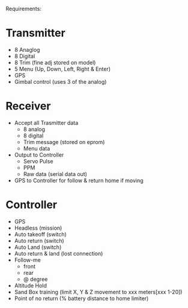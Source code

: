 Requirements:

Transmitter
===========
- 8 Anaglog
- 8 Digital
- 8 Trim (fine adj stored on model)
- 5 Menu (Up, Down, Left, Right & Enter)
- GPS
- Gimbal control (uses 3 of the analog)


Receiver
========
- Accept all Trasmitter data 
  - 8 analog
  - 8 digital
  - Trim message (stored on eprom)
  - Menu data
- Output to Controller
  - Servo Pulse
  - PPM
  - Raw data (serial data out)
- GPS to Controller for follow & return home if moving

Controller
==========
- GPS
- Headless (mission)
- Auto takeoff (switch)
- Auto return (switch)
- Auto Land (switch)
- Auto return & land (lost connection)
- Follow-me
  - front
  - rear
  - @ degree
- Altitude Hold
- Sand Box training (limit X, Y & Z movement to xxx meters[xxx 1-20])
- Point of no return (% battery distance to home limiter)

